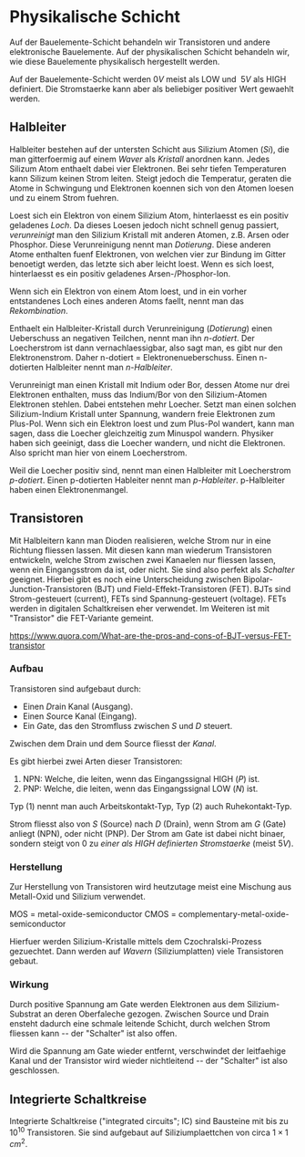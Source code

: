# Physikalische Schicht

Auf der Bauelemente-Schicht behandeln wir Transistoren und andere elektronische
Bauelemente. Auf der physikalischen Schicht behandeln wir, wie diese Bauelemente
physikalisch hergestellt werden.

Auf der Bauelemente-Schicht werden $0V$ meist als LOW und $~ 5V$ als HIGH
definiert. Die Stromstaerke kann aber als beliebiger positiver Wert gewaehlt
werden.

## Halbleiter

Halbleiter bestehen auf der untersten Schicht aus Silizium Atomen ($Si$), die
man gitterfoermig auf einem *Waver* als *Kristall* anordnen kann. Jedes Silizum
Atom enthaelt dabei vier Elektronen. Bei sehr tiefen Temperaturen kann Silizum
keinen Strom leiten. Steigt jedoch die Temperatur, geraten die Atome in
Schwingung und Elektronen koennen sich von den Atomen loesen und zu einem Strom
fuehren.

Loest sich ein Elektron von einem Silizium Atom, hinterlaesst es ein positiv
geladenes *Loch*. Da dieses Loesen jedoch nicht schnell genug passiert,
*verunreinigt* man den Silizium Kristall mit anderen Atomen, z.B. Arsen oder
Phosphor. Diese Verunreinigung nennt man *Dotierung*. Diese anderen Atome
enthalten fuenf Elektronen, von welchen vier zur Bindung im Gitter benoetigt
werden, das letzte sich aber leicht loest. Wenn es sich loest, hinterlaesst es
ein positiv geladenes Arsen-/Phosphor-Ion.

Wenn sich ein Elektron von einem Atom loest, und in ein vorher entstandenes Loch
eines anderen Atoms faellt, nennt man das *Rekombination*.

Enthaelt ein Halbleiter-Kristall durch Verunreinigung (*Dotierung*) einen
Ueberschuss an negativen Teilchen, nennt man ihn *n-dotiert*. Der Loecherstrom
ist dann vernachlaessigbar, also sagt man, es gibt nur den
Elektronenstrom. Daher n-dotiert = Elektronenueberschuss. Einen n-dotierten
Halbleiter nennt man *n-Halbleiter*.

Verunreinigt man einen Kristall mit Indium oder Bor, dessen Atome nur drei
Elektronen enthalten, muss das Indium/Bor von den Silizium-Atomen Elektronen
stehlen. Dabei entstehen mehr Loecher. Setzt man einen solchen Silizium-Indium
Kristall unter Spannung, wandern freie Elektronen zum Plus-Pol. Wenn sich ein
Elektron loest und zum Plus-Pol wandert, kann man sagen, dass die Loecher
gleichzeitig zum Minuspol wandern. Physiker haben sich geeinigt, dass die
Loecher wandern, und nicht die Elektronen. Also spricht man hier von einem
Loecherstrom.

Weil die Loecher positiv sind, nennt man einen Halbleiter mit Loecherstrom
*p-dotiert*. Einen p-dotierten Hableiter nennt man *p-Hableiter*. p-Halbleiter
haben einen Elektronenmangel.

## Transistoren

Mit Halbleitern kann man Dioden realisieren, welche Strom nur in eine Richtung
fliessen lassen. Mit diesen kann man wiederum Transistoren entwickeln, welche
Strom zwischen zwei Kanaelen nur fliessen lassen, wenn ein Eingangsstrom da ist,
oder nicht. Sie sind also perfekt als *Schalter* geeignet. Hierbei gibt es noch
eine Unterscheidung zwischen Bipolar-Junction-Transistoren (BJT) und
Field-Effekt-Transistoren (FET). BJTs sind Strom-gesteuert (current), FETs sind
Spannung-gesteuert (voltage). FETs werden in digitalen Schaltkreisen eher
verwendet. Im Weiteren ist mit "Transistor" die FET-Variante gemeint.

https://www.quora.com/What-are-the-pros-and-cons-of-BJT-versus-FET-transistor

### Aufbau

Transistoren sind aufgebaut durch:

* Einen $D$rain Kanal (Ausgang).
* Einen $S$ource Kanal (Eingang).
* Ein $G$ate, das den Stromfluss zwischen $S$ und $D$ steuert.

Zwischen dem Drain und dem Source fliesst der *Kanal*.

Es gibt hierbei zwei Arten dieser Transistoren:

1. NPN: Welche, die leiten, wenn das Eingangssignal HIGH ($P$) ist.
2. PNP: Welche, die leiten, wenn das Eingangssignal LOW ($N$) ist.

Typ (1) nennt man auch Arbeitskontakt-Typ, Typ (2) auch Ruhekontakt-Typ.

Strom fliesst also von $S$ (Source) nach $D$ (Drain), wenn Strom am $G$ (Gate)
anliegt (NPN), oder nicht (PNP). Der Strom am Gate ist dabei nicht binaer,
sondern steigt von 0 zu *einer als HIGH definierten Stromstaerke* (meist $5V$).

### Herstellung

Zur Herstellung von Transistoren wird heutzutage meist eine Mischung aus
Metall-Oxid und Silizium verwendet.

MOS = metal-oxide-semiconductor
CMOS = complementary-metal-oxide-semiconductor

Hierfuer werden Silizium-Kristalle mittels dem Czochralski-Prozess
gezuechtet. Dann werden auf *Wavern* (Siliziumplatten) viele Transistoren
gebaut.

### Wirkung

Durch positive Spannung am Gate werden Elektronen aus dem Silizium-Substrat an
deren Oberfaleche gezogen. Zwischen Source und Drain ensteht dadurch eine
schmale leitende Schicht, durch welchen Strom fliessen kann -- der "Schalter"
ist also offen.

Wird die Spannung am Gate wieder entfernt, verschwindet der leitfaehige Kanal
und der Transistor wird wieder nichtleitend -- der "Schalter" ist also
geschlossen.

## Integrierte Schaltkreise

Integrierte Schaltkreise ("integrated circuits"; IC) sind Bausteine mit bis zu
$10^{10}$ Transistoren. Sie sind aufgebaut auf Siliziumplaettchen von circa
$1\times1\, cm^2$.
